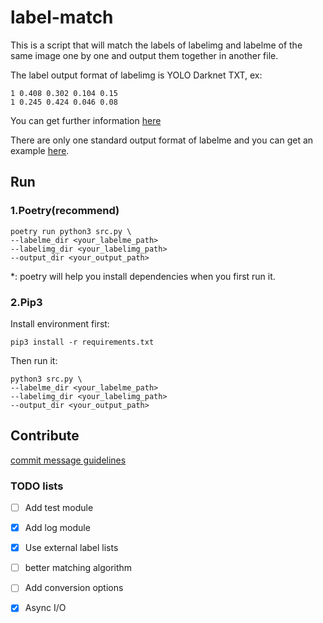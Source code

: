 # label-match

This is a script that will match the labels of labelimg and labelme of the same image one by one and output them
together in another file.

The label output format of labelimg is YOLO Darknet TXT, ex:

```
1 0.408 0.302 0.104 0.15
1 0.245 0.424 0.046 0.08
```

You can get further information [here](https://roboflow.com/formats/yolo-darknet-txt)

There are only one standard output format of labelme and you can get an
example [here](https://github.com/wkentaro/labelme/blob/main/examples/tutorial/apc2016_obj3.json).

## Run

### 1.Poetry(recommend)

```shell
poetry run python3 src.py \
--labelme_dir <your_labelme_path>
--labelimg_dir <your_labelimg_path>
--output_dir <your_output_path>
```

*: poetry will help you install dependencies when you first run it.

### 2.Pip3

Install environment first:

```shell
pip3 install -r requirements.txt
```

Then run it:

```shell
python3 src.py \
--labelme_dir <your_labelme_path>
--labelimg_dir <your_labelimg_path>
--output_dir <your_output_path>
```

## Contribute

[commit message guidelines](https://github.com/angular/angular/blob/22b96b9/CONTRIBUTING.md#-commit-message-guidelines)

### TODO lists

- [ ] Add test module
- [x] Add log module
- [x] Use external label lists
- [ ] better matching algorithm
- [ ] Add conversion options
- [x] Async I/O


